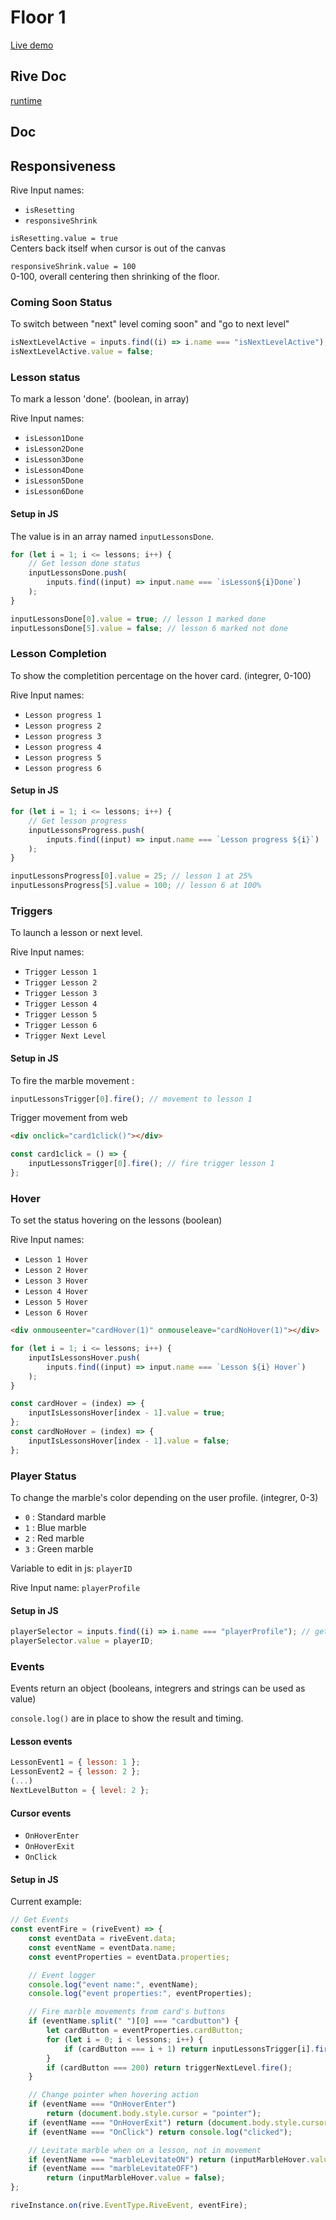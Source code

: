# Floor 1

[Live demo](https://guillaumecartoonbase.github.io/Pasqal-Floor_1/)

## Rive Doc

[runtime](https://help.rive.app/runtimes/overview)

## Doc

## Responsiveness

Rive Input names:

- `isResetting`
- `responsiveShrink`

`isResetting.value = true`  
Centers back itself when cursor is out of the canvas

`responsiveShrink.value = 100`  
0-100, overall centering then shrinking of the floor.

### Coming Soon Status

To switch between "next" level coming soon" and "go to next level"

```js
isNextLevelActive = inputs.find((i) => i.name === "isNextLevelActive");
isNextLevelActive.value = false;
```

### Lesson status

To mark a lesson 'done'.
(boolean, in array)

Rive Input names:

- `isLesson1Done`
- `isLesson2Done`
- `isLesson3Done`
- `isLesson4Done`
- `isLesson5Done`
- `isLesson6Done`

#### Setup in JS

The value is in an array named `inputLessonsDone`.

```js
for (let i = 1; i <= lessons; i++) {
	// Get lesson done status
	inputLessonsDone.push(
		inputs.find((input) => input.name === `isLesson${i}Done`)
	);
}

inputLessonsDone[0].value = true; // lesson 1 marked done
inputLessonsDone[5].value = false; // lesson 6 marked not done
```

### Lesson Completion

To show the completition percentage on the hover card.
(integrer, 0-100)

Rive Input names:

- `Lesson progress 1`
- `Lesson progress 2`
- `Lesson progress 3`
- `Lesson progress 4`
- `Lesson progress 5`
- `Lesson progress 6`

#### Setup in JS

```js
for (let i = 1; i <= lessons; i++) {
	// Get lesson progress
	inputLessonsProgress.push(
		inputs.find((input) => input.name === `Lesson progress ${i}`)
	);
}

inputLessonsProgress[0].value = 25; // lesson 1 at 25%
inputLessonsProgress[5].value = 100; // lesson 6 at 100%
```

### Triggers

To launch a lesson or next level.

Rive Input names:

- `Trigger Lesson 1`
- `Trigger Lesson 2`
- `Trigger Lesson 3`
- `Trigger Lesson 4`
- `Trigger Lesson 5`
- `Trigger Lesson 6`
- `Trigger Next Level`

#### Setup in JS

To fire the marble movement :

```js
inputLessonsTrigger[0].fire(); // movement to lesson 1
```

Trigger movement from web

```html
<div onclick="card1click()"></div>
```

```js
const card1click = () => {
	inputLessonsTrigger[0].fire(); // fire trigger lesson 1
};
```

### Hover

To set the status hovering on the lessons
(boolean)

Rive Input names:

- `Lesson 1 Hover`
- `Lesson 2 Hover`
- `Lesson 3 Hover`
- `Lesson 4 Hover`
- `Lesson 5 Hover`
- `Lesson 6 Hover`

```html
<div onmouseenter="cardHover(1)" onmouseleave="cardNoHover(1)"></div>
```

```js
for (let i = 1; i <= lessons; i++) {
	inputIsLessonsHover.push(
		inputs.find((input) => input.name === `Lesson ${i} Hover`)
	);
}

const cardHover = (index) => {
	inputIsLessonsHover[index - 1].value = true;
};
const cardNoHover = (index) => {
	inputIsLessonsHover[index - 1].value = false;
};
```

### Player Status

To change the marble's color depending on the user profile.
(integrer, 0-3)

- `0` : Standard marble
- `1` : Blue marble
- `2` : Red marble
- `3` : Green marble

Variable to edit in js: `playerID`

Rive Input name: `playerProfile`

#### Setup in JS

```js
playerSelector = inputs.find((i) => i.name === "playerProfile"); // get rive input
playerSelector.value = playerID;
```

### Events

Events return an object
(booleans, integrers and strings can be used as value)

`console.log()` are in place to show the result and timing.

#### Lesson events

```js
LessonEvent1 = { lesson: 1 };
LessonEvent2 = { lesson: 2 };
(...)
NextLevelButton = { level: 2 };
```

#### Cursor events

- `OnHoverEnter`
- `OnHoverExit`
- `OnClick`

#### Setup in JS

Current example:

```js
// Get Events
const eventFire = (riveEvent) => {
	const eventData = riveEvent.data;
	const eventName = eventData.name;
	const eventProperties = eventData.properties;

	// Event logger
	console.log("event name:", eventName);
	console.log("event properties:", eventProperties);

	// Fire marble movements from card's buttons
	if (eventName.split(" ")[0] === "cardbutton") {
		let cardButton = eventProperties.cardButton;
		for (let i = 0; i < lessons; i++) {
			if (cardButton === i + 1) return inputLessonsTrigger[i].fire();
		}
		if (cardButton === 200) return triggerNextLevel.fire();
	}

	// Change pointer when hovering action
	if (eventName === "OnHoverEnter")
		return (document.body.style.cursor = "pointer");
	if (eventName === "OnHoverExit") return (document.body.style.cursor = "auto");
	if (eventName === "OnClick") return console.log("clicked");

	// Levitate marble when on a lesson, not in movement
	if (eventName === "marbleLevitateON") return (inputMarbleHover.value = true);
	if (eventName === "marbleLevitateOFF")
		return (inputMarbleHover.value = false);
};

riveInstance.on(rive.EventType.RiveEvent, eventFire);
```
